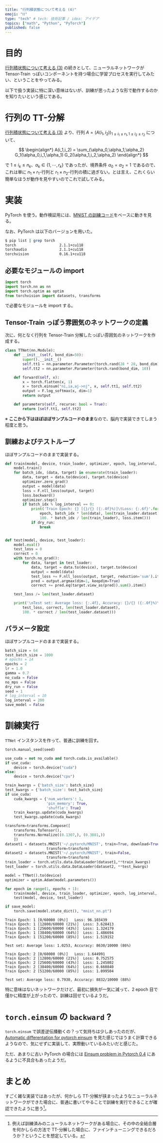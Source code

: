 ```yaml
---
title: "行列積状態について考える (4)"
emoji: "⛓"
type: "tech" # tech: 技術記事 / idea: アイデア
topics: ["math", "Python", "PyTorch"]
published: false
---
```


# 目的

[行列積状態について考える (3)](/derwind/articles/dwd-matrix-product03) の続きとして、ニューラルネットワークが Tensor-Train っぽいコンポーネントを持つ場合に学習プロセスを実行してみたい、ということをやってみる。

以下で扱う実装に特に深い意味はないが、訓練が思ったような形で動作するのかを知りたいという感じである。

# 行列の TT-分解

[行列積状態について考える (3)](/derwind/articles/dwd-matrix-product03) より、行列 $A = ( A(i_1,i_2) )_{1 \leq i_1 \leq r_1, 1 \leq i_2 \leq r_2}$ について、

$$
\begin{align*}
A(i_1,i_2) = \sum_{\alpha_0,\alpha_1,\alpha_2} G_1(\alpha_0,i_1,\alpha_1) G_2(\alpha_1,i_2,\alpha_2)
\end{align*}
$$

で $1 \leq i_k \leq n_k$、$\alpha_k \in \{1, \cdots, r_k\}$ であったが、境界条件 $\alpha_0 = \alpha_2 = 1$ であるので、これは単に $n_1 \times r_1$-行列と $r_1 \times n_2$-行列の積に過ぎない。とは言え、これくらい簡単なほうが動作を見やすいのでこれで試してみる。

# 実装

PyTorch を使う。動作検証用には、[MNIST の訓練コード](https://github.com/pytorch/examples/blob/main/mnist/main.py)をベースに動きを見る。

なお、PyTorch は以下のバージョンを用いた。

```sh
$ pip list | grep torch
torch                    2.1.1+cu118
torchaudio               2.1.1+cu118
torchvision              0.16.1+cu118
```

## 必要なモジュールの import

```python
import torch
import torch.nn as nn
import torch.optim as optim
from torchvision import datasets, transforms
```

で必要なモジュールを import する。

## Tensor-Train っぽう雰囲気のネットワークの定義

次に、何となく行列を Tensor-Train 分解したっぽい雰囲気のネットワークを作成する。

```python
class TTNet(nn.Module):
    def __init__(self, bond_dim=50):
        super().__init__()
        self.tt1 = nn.parameter.Parameter(torch.rand(28 * 28, bond_dim))
        self.tt2 = nn.parameter.Parameter(torch.rand(bond_dim, 10))

    def forward(self, x):
        x = torch.flatten(x, 1)
        x = torch.einsum("ni,ia,aj->nj", x, self.tt1, self.tt2)
        output = F.log_softmax(x, dim=1)
        return output

    def parameters(self, recurse: bool = True):
        return [self.tt1, self.tt2]
```

※ **ここから下はほぼほぼサンプルコードのまま**なので、脳内で実装できてしまう程度と思う。

## 訓練およびテストループ

ほぼサンプルコードのままで実装する。

```python
def train(model, device, train_loader, optimizer, epoch, log_interval, dry_run):
    model.train()
    for batch_idx, (data, target) in enumerate(train_loader):
        data, target = data.to(device), target.to(device)
        optimizer.zero_grad()
        output = model(data)
        loss = F.nll_loss(output, target)
        loss.backward()
        optimizer.step()
        if batch_idx % log_interval == 0:
            print('Train Epoch: {} [{}/{} ({:.0f}%)]\tLoss: {:.6f}'.format(
                epoch, batch_idx * len(data), len(train_loader.dataset),
                100. * batch_idx / len(train_loader), loss.item()))
            if dry_run:
                break


def test(model, device, test_loader):
    model.eval()
    test_loss = 0
    correct = 0
    with torch.no_grad():
        for data, target in test_loader:
            data, target = data.to(device), target.to(device)
            output = model(data)
            test_loss += F.nll_loss(output, target, reduction='sum').item()
            pred = output.argmax(dim=1, keepdim=True)
            correct += pred.eq(target.view_as(pred)).sum().item()

    test_loss /= len(test_loader.dataset)

    print('\nTest set: Average loss: {:.4f}, Accuracy: {}/{} ({:.0f}%)\n'.format(
        test_loss, correct, len(test_loader.dataset),
        100. * correct / len(test_loader.dataset)))
```

## パラメータ設定

ほぼサンプルコードのままで実装する。

```python
batch_size = 64
test_batch_size = 1000
# epochs = 14
epochs = 2
lr = 1.0
gamma = 0.7
no_cuda = False
no_mps = False
dry_run = False
seed = 1
# log_interval = 10
log_interval = 200
save_model = False
```

# 訓練実行

`TTNet` インスタンスを作って、普通に訓練を回す。

```python
torch.manual_seed(seed)

use_cuda = not no_cuda and torch.cuda.is_available()
if use_cuda:
    device = torch.device("cuda")
else:
    device = torch.device("cpu")

train_kwargs = {'batch_size': batch_size}
test_kwargs = {'batch_size': test_batch_size}
if use_cuda:
    cuda_kwargs = {'num_workers': 1,
                   'pin_memory': True,
                   'shuffle': True}
    train_kwargs.update(cuda_kwargs)
    test_kwargs.update(cuda_kwargs)

transform=transforms.Compose([
    transforms.ToTensor(),
    transforms.Normalize((0.1307,), (0.3081,))
    ])
dataset1 = datasets.MNIST('~/.pytorch/MNIST', train=True, download=True,
                   transform=transform)
dataset2 = datasets.MNIST('~/.pytorch/MNIST', train=False,
                   transform=transform)
train_loader = torch.utils.data.DataLoader(dataset1,**train_kwargs)
test_loader = torch.utils.data.DataLoader(dataset2, **test_kwargs)

model = TTNet().to(device)
optimizer = optim.Adam(model.parameters())

for epoch in range(1, epochs + 1):
    train(model, device, train_loader, optimizer, epoch, log_interval, dry_run)
    test(model, device, test_loader)

if save_model:
    torch.save(model.state_dict(), "mnist_nn.pt")
```

```
Train Epoch: 1 [0/60000 (0%)]	Loss: 96.103439
Train Epoch: 1 [12800/60000 (21%)]	Loss: 3.628413
Train Epoch: 1 [25600/60000 (43%)]	Loss: 1.324179
Train Epoch: 1 [38400/60000 (64%)]	Loss: 1.486694
Train Epoch: 1 [51200/60000 (85%)]	Loss: 1.519152

Test set: Average loss: 1.0253, Accuracy: 8630/10000 (86%)

Train Epoch: 2 [0/60000 (0%)]	Loss: 1.644991
Train Epoch: 2 [12800/60000 (21%)]	Loss: 0.752575
Train Epoch: 2 [25600/60000 (43%)]	Loss: 1.245802
Train Epoch: 2 [38400/60000 (64%)]	Loss: 0.660840
Train Epoch: 2 [51200/60000 (85%)]	Loss: 1.099504

Test set: Average loss: 0.7930, Accuracy: 8832/10000 (88%)
```

特に意味はないネットワークだけど、最初に損失が一気に減って、2 epoch 目で僅かに精度が上がったので、訓練は回せているようだ。

# `torch.einsum` の `backward` ?

`torch.einsum` で誤差逆伝播動くの？って気持ちは少しあったのだが、[Automatic differentation for pytorch einsum](https://discuss.pytorch.org/t/automatic-differentation-for-pytorch-einsum/112504) を見た感じではうまく計算できるようなので、気にせずに実装して、実際動いているみたいだと感じた。

ただ、あまりに古い PyTorch の場合には [Einsum problem in Pytorch 0.4](https://discuss.pytorch.org/t/einsum-problem-in-pytorch-0-4/17877) にあるように不具合もあったようだ。

# まとめ

すごく雑な実装ではあったが、何かしら TT-分解が挟まったようなニューラルネットワークができた場合に、普通に書いてやることで訓練を実行できることが確認できたように思う[^1]。

[^1]: 例えば訓練済みのニューラルネットワークがある場合に、その中の全結合層を何かしらの方法で TT-分解した場合に、ファインチューニングできるだろうか？ということを想定している。
